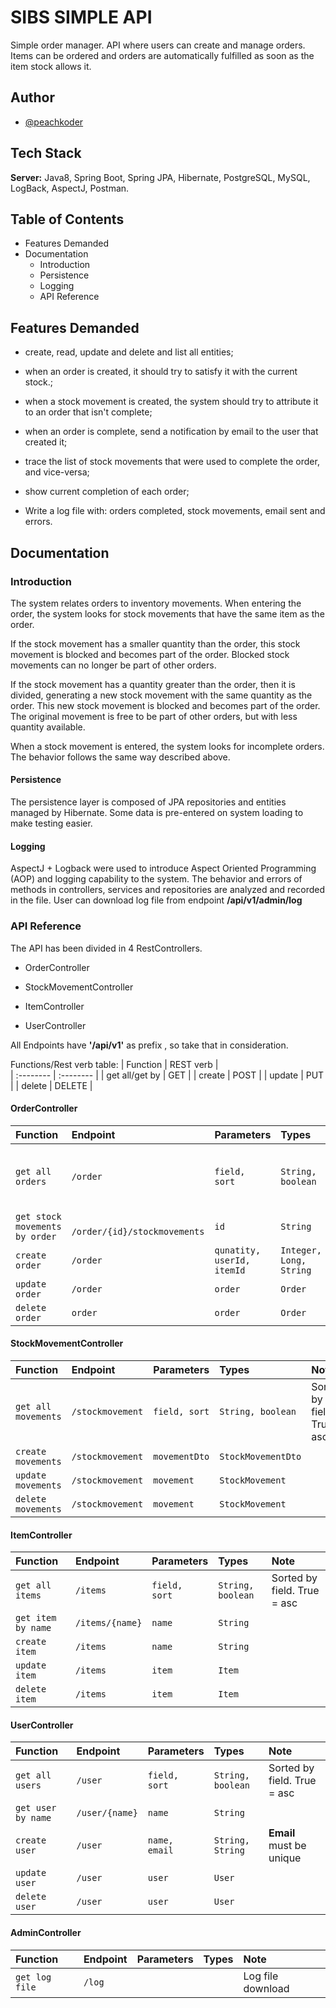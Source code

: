 
# SIBS SIMPLE API

Simple order manager. 
API where users can create and manage orders. Items can be ordered and orders are automatically fulfilled as soon as the item stock allows it.


## Author

- [@peachkoder](https://www.github.com/peaachkoder)


## Tech Stack

**Server:** Java8, Spring Boot, Spring  JPA, Hibernate, PostgreSQL, MySQL, LogBack, AspectJ, Postman.


## Table of Contents
- Features Demanded
- Documentation
  - Introduction
  - Persistence
  - Logging
  - API Reference
 
## Features Demanded

- create, read, update and delete and list all entities;

- when an order is created, it should try to satisfy it with the current stock.;

- when a stock movement is created, the system should try to attribute it to an order that isn't complete;

- when an order is complete, send a notification by email to the user that created it;

- trace the list of stock movements that were used to complete the order, and vice-versa;

- show current completion of each order;

- Write a log file with: orders completed, stock movements, email sent and errors.
## Documentation

### Introduction 
The system relates orders to inventory movements.
When entering the order, the system looks for stock movements that have the same item as the order.

If the stock movement has a smaller quantity than the order, this stock movement is blocked and becomes part of the order. Blocked stock movements can no longer be part of other orders.

If the stock movement has a quantity greater than the order, then it is divided, generating a new stock movement with the same quantity as the order. This new stock movement is blocked and becomes part of the order. The original movement is free to be part of other orders, but with less quantity available.

When a stock movement is entered, the system looks for incomplete orders. The behavior follows the same way described above.

#### Persistence
The persistence layer is composed of JPA repositories and entities managed by Hibernate.
Some data is pre-entered on system loading to make testing easier.

#### Logging
AspectJ + Logback were used to introduce Aspect Oriented Programming (AOP) and logging capability to the system.
The behavior and errors of methods in controllers, services and repositories are analyzed and recorded in the file.
User can download log file from endpoint **/api/v1/admin/log**

### API Reference
The API has been divided in 4 RestControllers. 

- OrderController 
- StockMovementController 
- ItemController 

- UserController



All Endpoints have **'/api/v1'** as prefix , so take that in consideration.

Functions/Rest verb table:
| Function | REST verb |  
| :--------  | :-------- | 
| get all/get by | GET |
| create | POST |
| update | PUT |
| delete | DELETE |  

#### OrderController
| Function | Endpoint | Parameters | Types     | Note	|
| :--------  | :-------- | :-------- | :------- | :------------------------- |
| `get all orders` | `/order` | `field, sort` | `String, boolean` | Sorted by field. True = asc|
| `get stock movements by order` | ` /order/{id}/stockmovements` | `id` | `String` | |
| `create order` | `/order` | `qunatity, userId, itemId` | `Integer, Long, String` |  |
| `update order` | `/order` | `order` | `Order` |  |
| `delete order` | `order` | `order` | `Order` |  |

#### StockMovementController
| Function | Endpoint | Parameters | Types     | Note	|
| :--------  | :-------- | :-------- | :------- | :------------------------- |
| `get all movements` | `/stockmovement` | `field, sort` | `String, boolean` | Sorted by field. True = asc| 
| `create movements` | `/stockmovement` | `movementDto` | `StockMovementDto` |  |
| `update movements` | `/stockmovement` | `movement` | `StockMovement` |  |
| `delete movements` | `/stockmovement` | `movement` | `StockMovement` |  |

#### ItemController
| Function | Endpoint | Parameters | Types     | Note	|
| :--------  | :-------- | :-------- | :------- | :------------------------- |
| `get all items` | `/items` | `field, sort` | `String, boolean` | Sorted by field. True = asc| 
| `get item by name` | `/items/{name}` | `name` | `String` | | 
| `create item` | `/items` |  `name` | `String` |  |
| `update item` | `/items` | `item` | `Item` |  |
| `delete item` | `/items` | `item` | `Item` |  |

#### UserController
| Function | Endpoint | Parameters | Types     | Note	|
| :--------  | :-------- | :-------- | :------- | :------------------------- |
| `get all users` | `/user` | `field, sort` | `String, boolean` | Sorted by field. True = asc| 
| `get user by name` | `/user/{name}` | `name` | `String` | | 
| `create user` | `/user` |  `name, email` | `String, String` | **Email** must be unique |
| `update user` | `/user` | `user` | `User` |  |
| `delete user` | `/user` | `user` | `User` |  |

#### AdminController
| Function | Endpoint | Parameters | Types     | Note	|
| :--------  | :-------- | :-------- | :------- | :------------------------- |
| `get log file` | `/log` |   |   | Log file download| 

